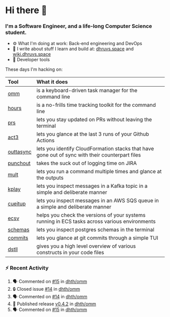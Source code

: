 Hi there 👋
===

### I'm a Software Engineer, and a life-long Computer Science student.


- ⚙️  What I'm doing at work: Back-end engineering and DevOps
- 🌱 I write about stuff I learn and build at:
    [dhruvs.space](https://dhruvs.space) and [wiki.dhruvs.space](https://wiki.dhruvs.space)
- 💙 Developer tools

These days I'm hacking on:

| Tool                                           | What it does                                                                                    |
|:-----------------------------------------------|:------------------------------------------------------------------------------------------------|
| [omm](https://github.com/dhth/omm)             | is a keyboard-driven task manager for the command line                                          |
| [hours](https://github.com/dhth/hours)         | is a no-frills time tracking toolkit for the command line                                       |
| [prs](https://github.com/dhth/prs)             | lets you stay updated on PRs without leaving the terminal                                       |
| [act3](https://github.com/dhth/act3)           | lets you glance at the last 3 runs of your Github Actions                                       |
| [outtasync](https://github.com/dhth/outtasync) | lets you identify CloudFormation stacks that have gone out of sync with their counterpart files |
| [punchout](https://github.com/dhth/punchout)   | takes the suck out of logging time on JIRA                                                      |
| [mult](https://github.com/dhth/mult)           | lets you run a command multiple times and glance at the outputs                                 |
| [kplay](https://github.com/dhth/kplay)         | lets you inspect messages in a Kafka topic in a simple and deliberate manner                    |
| [cueitup](https://github.com/dhth/cueitup)     | lets you inspect messages in an AWS SQS queue in a simple and deliberate manner                 |
| [ecsv](https://github.com/dhth/ecsv)           | helps you check the versions of your systems running in ECS tasks across various environments   |
| [schemas](https://github.com/dhth/schemas)     | lets you inspect postgres schemas in the terminal                                               |
| [commits](https://github.com/dhth/commits)     | lets you glance at git commits through a simple TUI                                             |
| [dstll](https://github.com/dhth/dstll)         | gives you a high level overview of various constructs in your code files                        |

### :zap: Recent Activity

<!--START_SECTION:activity-->
1. 🗣 Commented on [#15](https://github.com/dhth/omm/issues/15#issuecomment-2253458758) in [dhth/omm](https://github.com/dhth/omm)
2. 🔒 Closed issue [#14](https://github.com/dhth/omm/issues/14) in [dhth/omm](https://github.com/dhth/omm)
3. 🗣 Commented on [#14](https://github.com/dhth/omm/issues/14#issuecomment-2253135797) in [dhth/omm](https://github.com/dhth/omm)
4. 🚀 Published release [v0.4.2](https://github.com/dhth/omm/releases/tag/v0.4.2) in [dhth/omm](https://github.com/dhth/omm)
5. 🗣 Commented on [#15](https://github.com/dhth/omm/issues/15#issuecomment-2253130447) in [dhth/omm](https://github.com/dhth/omm)
<!--END_SECTION:activity-->
